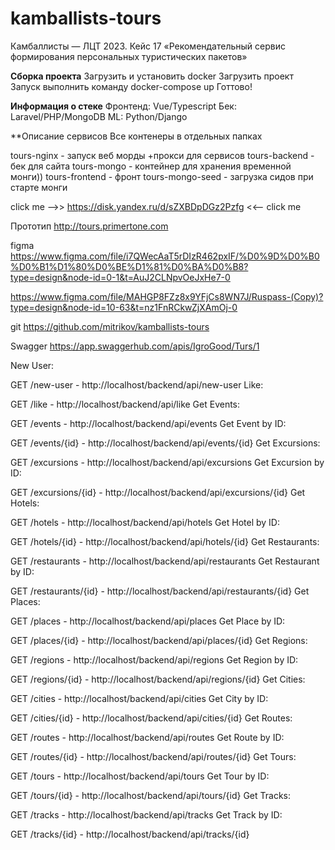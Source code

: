 # kamballists-tours
Камбаллисты — ЛЦТ 2023. Кейс 17 «Рекомендательный сервис формирования персональных туристических пакетов»

**Сборка проекта**
Загрузить и установить docker
Загрузить проект
Запуск выполнить команду docker-compose up
Готтово!

**Информация о стеке**
Фронтенд: Vue/Typescript
Бек: Laravel/PHP/MongoDB
ML: Python/Django

**Описание сервисов
Все контенеры в отдельных папках

tours-nginx - запуск веб морды +прокси для сервисов
tours-backend - бек для сайта
tours-mongo - контейнер для хранения временной монги))
tours-frontend - фронт
tours-mongo-seed - загрузка сидов при старте монги


click me -->>   https://disk.yandex.ru/d/sZXBDpDGz2Pzfg   <<-- click me

Прототип
http://tours.primertone.com


figma
https://www.figma.com/file/i7QWecAaT5rDIzR462pxIF/%D0%9D%D0%B0%D0%B1%D1%80%D0%BE%D1%81%D0%BA%D0%B8?type=design&node-id=0-1&t=AuJ2CLNpvOeJxHe7-0

https://www.figma.com/file/MAHGP8FZz8x9YFjCs8WN7J/Ruspass-(Copy)?type=design&node-id=10-63&t=nz1FnRCkwZjXAmOj-0



git
https://github.com/mitrikov/kamballists-tours



Swagger
https://app.swaggerhub.com/apis/IgroGood/Turs/1


New User:

GET /new-user - http://localhost/backend/api/new-user
Like:

GET /like - http://localhost/backend/api/like
Get Events:

GET /events - http://localhost/backend/api/events
Get Event by ID:

GET /events/{id} - http://localhost/backend/api/events/{id}
Get Excursions:

GET /excursions - http://localhost/backend/api/excursions
Get Excursion by ID:

GET /excursions/{id} - http://localhost/backend/api/excursions/{id}
Get Hotels:

GET /hotels - http://localhost/backend/api/hotels
Get Hotel by ID:

GET /hotels/{id} - http://localhost/backend/api/hotels/{id}
Get Restaurants:

GET /restaurants - http://localhost/backend/api/restaurants
Get Restaurant by ID:

GET /restaurants/{id} - http://localhost/backend/api/restaurants/{id}
Get Places:

GET /places - http://localhost/backend/api/places
Get Place by ID:

GET /places/{id} - http://localhost/backend/api/places/{id}
Get Regions:

GET /regions - http://localhost/backend/api/regions
Get Region by ID:

GET /regions/{id} - http://localhost/backend/api/regions/{id}
Get Cities:

GET /cities - http://localhost/backend/api/cities
Get City by ID:

GET /cities/{id} - http://localhost/backend/api/cities/{id}
Get Routes:

GET /routes - http://localhost/backend/api/routes
Get Route by ID:

GET /routes/{id} - http://localhost/backend/api/routes/{id}
Get Tours:

GET /tours - http://localhost/backend/api/tours
Get Tour by ID:

GET /tours/{id} - http://localhost/backend/api/tours/{id}
Get Tracks:

GET /tracks - http://localhost/backend/api/tracks
Get Track by ID:

GET /tracks/{id} - http://localhost/backend/api/tracks/{id}
